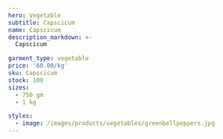 ```yaml
---
hero: Vegetable
subtitle: Capscicum
name: Capscicum
description_markdown: >-
  Capscicum

garment_type: vegetable
price: '60.00/kg'
sku: Capscicum
stock: 100
sizes:
  - 750 gm
  - 1 kg

styles:
  - image: /images/products/vegetables/greenbellpeppers.jpg
---
```

